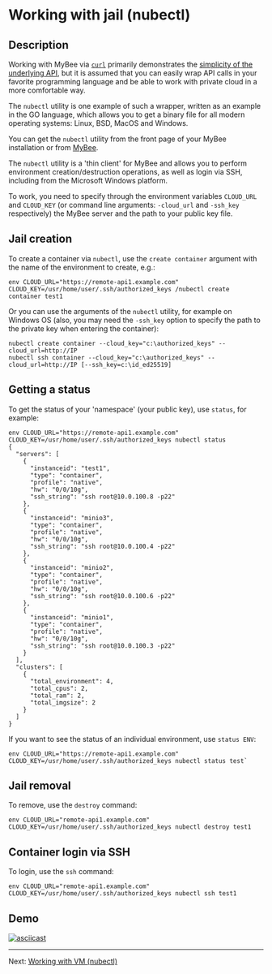 # Working with jail (nubectl)

## Description

Working with MyBee via [`curl`](jail_curl.md) primarily demonstrates the [simplicity of the underlying API](api.md), but it is assumed that you can easily wrap API calls in your favorite programming language and be able to work with private cloud in a more comfortable way.

The `nubectl` utility is one example of such a wrapper, written as an example in the GO language, which allows you to get a binary file for all modern operating systems: Linux, BSD, MacOS and Windows.

You can get the `nubectl` utility from the front page of your MyBee installation or from <a target="_blank" href="https://myb.convectix.com/download/">MyBee</a>.

The `nubectl` utility is a 'thin client' for MyBee and allows you to perform environment creation/destruction operations, as well as login via SSH, including from the Microsoft Windows platform.

To work, you need to specify through the environment variables `CLOUD_URL` and `CLOUD_KEY` (or command line arguments: `-cloud_url` and `-ssh_key` respectively) the MyBee server and the path to your public key file.

## Jail creation

To create a container via `nubectl`, use the `create container` argument with the name of the environment to create, e.g.:
```
env CLOUD_URL="https://remote-api1.example.com" CLOUD_KEY=/usr/home/user/.ssh/authorized_keys /nubectl create container test1
```

Or you can use the arguments of the `nubectl` utility, for example on Windows OS (also, you may need the `-ssh_key` option to specify the path to the private key when entering the container):
```
nubectl create container --cloud_key="c:\authorized_keys" --cloud_url=http://IP
nubectl ssh container --cloud_key="c:\authorized_keys" --cloud_url=http://IP [--ssh_key=c:\id_ed25519]
```

## Getting a status

To get the status of your 'namespace' (your public key), use `status`, for example:
```
env CLOUD_URL="https://remote-api1.example.com" CLOUD_KEY=/usr/home/user/.ssh/authorized_keys nubectl status
{
  "servers": [
    {
      "instanceid": "test1",
      "type": "container",
      "profile": "native",
      "hw": "0/0/10g",
      "ssh_string": "ssh root@10.0.100.8 -p22"
    },
    {
      "instanceid": "minio3",
      "type": "container",
      "profile": "native",
      "hw": "0/0/10g",
      "ssh_string": "ssh root@10.0.100.4 -p22"
    },
    {
      "instanceid": "minio2",
      "type": "container",
      "profile": "native",
      "hw": "0/0/10g",
      "ssh_string": "ssh root@10.0.100.6 -p22"
    },
    {
      "instanceid": "minio1",
      "type": "container",
      "profile": "native",
      "hw": "0/0/10g",
      "ssh_string": "ssh root@10.0.100.3 -p22"
    }
  ],
  "clusters": [
    {
      "total_environment": 4,
      "total_cpus": 2,
      "total_ram": 2,
      "total_imgsize": 2
    }
  ]
}
```
If you want to see the status of an individual environment, use `status ENV`:
```
env CLOUD_URL="https://remote-api1.example.com" CLOUD_KEY=/usr/home/user/.ssh/authorized_keys nubectl status test`
```


## Jail removal

To remove, use the `destroy` command:
```
env CLOUD_URL="remote-api1.example.com" CLOUD_KEY=/usr/home/user/.ssh/authorized_keys nubectl destroy test1
```

## Container login via SSH

To login, use the `ssh` command:
```
env CLOUD_URL="remote-api1.example.com" CLOUD_KEY=/usr/home/user/.ssh/authorized_keys nubectl ssh test1
```

## Demo

[![asciicast](https://asciinema.org/a/492150.svg)](https://asciinema.org/a/492150)

---

Next: [Working with VM (nubectl)](bhyve_nubectl.md)
